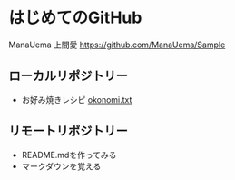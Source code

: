# はじめてのGitHub
ManaUema 上間愛
https://github.com/ManaUema/Sample  

## ローカルリポジトリー  
* お好み焼きレシピ
[okonomi.txt](okonomi.txt)  

## リモートリポジトリー  
* README.mdを作ってみる  
* マークダウンを覚える